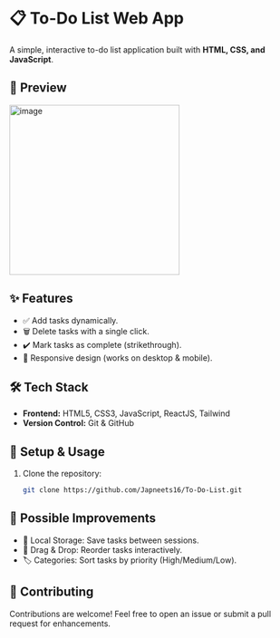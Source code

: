 # 📋 To-Do List Web App  

A simple, interactive to-do list application built with **HTML, CSS, and JavaScript**.  

## 📌 Preview  
<img src="https://github.com/user-attachments/assets/9deae157-8efb-45ba-af1b-c2029b7ad6bb" alt="image" width="300">

## ✨ Features  
- ✅ Add tasks dynamically.  
- 🗑️ Delete tasks with a single click.  
- ✔️ Mark tasks as complete (strikethrough).  
- 📱 Responsive design (works on desktop & mobile).  

## 🛠 Tech Stack  
- **Frontend:** HTML5, CSS3, JavaScript, ReactJS, Tailwind  
- **Version Control:** Git & GitHub  

## 🚀 Setup & Usage  
1. Clone the repository:  
   ```sh
   git clone https://github.com/Japneets16/To-Do-List.git

## 🔧 Possible Improvements
- 💾 Local Storage: Save tasks between sessions.
- 🔀 Drag & Drop: Reorder tasks interactively.
- 🏷️ Categories: Sort tasks by priority (High/Medium/Low).

## 🤝 Contributing
Contributions are welcome! Feel free to open an issue or submit a pull request for enhancements.

